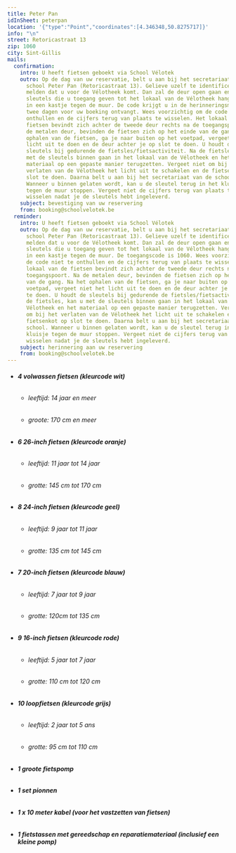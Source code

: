 ```yaml
---
title: Peter Pan
idInSheet: peterpan
location: '{"type":"Point","coordinates":[4.346348,50.8275717]}'
info: "\n"
street: Retoricastraat 13
zip: 1060
city: Sint-Gillis
mails:
  confirmation:
    intro: U heeft fietsen geboekt via School Vélotek
    outro: Op de dag van uw reservatie, belt u aan bij het secretariaat van de
      school Peter Pan (Retoricastraat 13). Gelieve uzelf te identificeren en te
      melden dat u voor de Vélotheek komt. Dan zal de deur open gaan en de
      sleutels die u toegang geven tot het lokaal van de Vélotheek hangen links
      in een kastje tegen de muur. De code krijgt u in de herinneringsmail die u
      twee dagen voor uw boeking ontvangt. Wees voorzichtig om de code niet te
      onthullen en de cijfers terug van plaats te wisselen. Het lokaal van de
      fietsen bevindt zich achter de tweede deur rechts na de toegangspoort. Na
      de metalen deur, bevinden de fietsen zich op het einde van de gang. Na het
      ophalen van de fietsen, ga je naar buiten op het voetpad, vergeet niet het
      licht uit te doen en de deur achter je op slot te doen. U houdt de
      sleutels bij gedurende de fietsles/fietsactiviteit. Na de fietsles, kan u
      met de sleutels binnen gaan in het lokaal van de Vélotheek en het
      materiaal op een gepaste manier terugzetten. Vergeet niet om bij het
      verlaten van de Vélotheek het licht uit te schakelen en de fietsenkot op
      slot te doen. Daarna belt u aan bij het secretariaat van de school.
      Wanneer u binnen gelaten wordt, kan u de sleutel terug in het kluisje
      tegen de muur stoppen. Vergeet niet de cijfers terug van plaats te
      wisselen nadat je de sleutels hebt ingeleverd.
    subject: bevestiging van uw reservering
    from: booking@schoolvelotek.be
  reminder:
    intro: U heeft fietsen geboekt via School Vélotek
    outro: Op de dag van uw reservatie, belt u aan bij het secretariaat van de
      school Peter Pan (Retoricastraat 13). Gelieve uzelf te identificeren en te
      melden dat u voor de Vélotheek komt. Dan zal de deur open gaan en de
      sleutels die u toegang geven tot het lokaal van de Vélotheek hangen links
      in een kastje tegen de muur. De toegangscode is 1060. Wees voorzichtig om
      de code niet te onthullen en de cijfers terug van plaats te wisselen. Het
      lokaal van de fietsen bevindt zich achter de tweede deur rechts na de
      toegangspoort. Na de metalen deur, bevinden de fietsen zich op het einde
      van de gang. Na het ophalen van de fietsen, ga je naar buiten op het
      voetpad, vergeet niet het licht uit te doen en de deur achter je op slot
      te doen. U houdt de sleutels bij gedurende de fietsles/fietsactiviteit. Na
      de fietsles, kan u met de sleutels binnen gaan in het lokaal van de
      Vélotheek en het materiaal op een gepaste manier terugzetten. Vergeet niet
      om bij het verlaten van de Vélotheek het licht uit te schakelen en de
      fietsenkot op slot te doen. Daarna belt u aan bij het secretariaat van de
      school. Wanneer u binnen gelaten wordt, kan u de sleutel terug in het
      kluisje tegen de muur stoppen. Vergeet niet de cijfers terug van plaats te
      wisselen nadat je de sleutels hebt ingeleverd.
    subject: herinnering aan uw reservering
    from: booking@schoolvelotek.be
---
```

* ###### **4 volwassen fietsen (kleurcode wit)**

  * ###### leeftijd: 14 jaar en meer
  * ###### groote: 170 cm en meer
* ###### **6 26-inch fietsen (kleurcode oranje)**

  * ###### leeftijd: 11 jaar tot 14 jaar
  * ###### grotte: 145 cm tot 170 cm
* ###### **8 24-inch fietsen (kleurcode geel)**

  * ###### leeftijd: 9 jaar tot 11 jaar
  * ###### grotte: 135 cm tot 145 cm
* ###### **7 20-inch fietsen (kleurcode blauw)**

  * ###### leeftijd: 7 jaar tot 9 jaar
  * ###### grotte: 120cm tot 135 cm
* ###### **9 16-inch fietsen (kleurcode rode)**

  * ###### leeftijd: 5 jaar tot 7 jaar
  * ###### grotte: 110 cm tot 120 cm
* ###### **10 loopfietsen (kleurcode grijs)**

  * ###### leeftijd: 2 jaar tot 5 ans
  * ###### grotte: 95 cm tot 110 cm
* ###### **1 groote fietspomp**
* ###### **1 set pionnen**
* ###### **1 x 10 meter kabel (voor het vastzetten van fietsen)**
* ###### **1 fietstassen met gereedschap en reparatiemateriaal (inclusief een kleine pomp)**